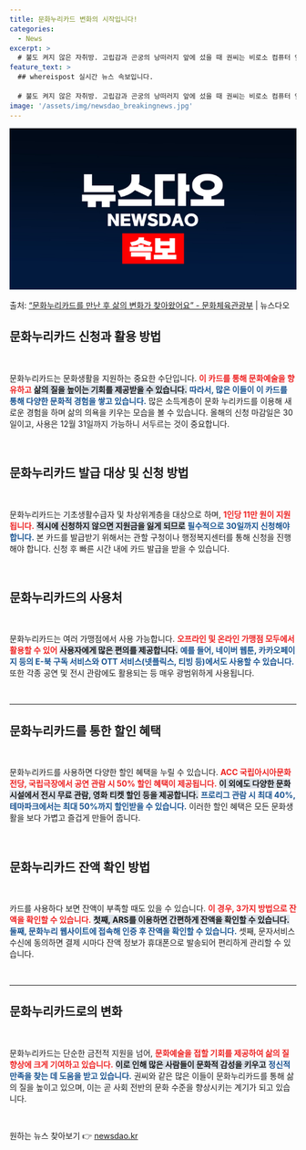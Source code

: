 ```yaml
---
title: 문화누리카드 변화의 시작입니다!
categories:
  - News
excerpt: >
  # 불도 켜지 않은 자취방. 고립감과 곤궁의 낭떠러지 앞에 섰을 때 권씨는 비로소 컴퓨터 앞에 앉았다. 자신…
feature_text: >
  ## whereispost 실시간 뉴스 속보입니다.

  # 불도 켜지 않은 자취방. 고립감과 곤궁의 낭떠러지 앞에 섰을 때 권씨는 비로소 컴퓨터 앞에 앉았다. 자신…
image: '/assets/img/newsdao_breakingnews.jpg'
---
```


![뉴스다오 속보](/assets/img/newsdao_breakingnews.jpg)

<p>출처: <a href="https://newsdao.kr/2641" rel="dofollow">“문화누리카드를 만난 후 삶의 변화가 찾아왔어요” - 문화체육관광부</a> | 뉴스다오</p>

<h2 data-ke-size="size26">문화누리카드 신청과 활용 방법</h2>

<p data-ke-size="size16">&nbsp;</p>

문화누리카드는 문화생활을 지원하는 중요한 수단입니다. <b><span style="color: #ee2323;">이 카드를 통해 문화예술을 향유하고</span></b> <b><span style="background-color: #21538527;">삶의 질을 높이는 기회를 제공받을 수 있습니다.</span></b> <b><span style="color: #1a5490;">따라서, 많은 이들이 이 카드를 통해 다양한 문화적 경험을 쌓고 있습니다.</span></b> 많은 소득계층이 문화 누리카드를 이용해 새로운 경험을 하며 삶의 의욕을 키우는 모습을 볼 수 있습니다. 올해의 신청 마감일은 30일이고, 사용은 12월 31일까지 가능하니 서두르는 것이 중요합니다.

<p data-ke-size="size16">&nbsp;</p>

<h2 data-ke-size="size26">문화누리카드 발급 대상 및 신청 방법</h2>

<p data-ke-size="size16">&nbsp;</p>

문화누리카드는 기초생활수급자 및 차상위계층을 대상으로 하며, <b><span style="color: #ee2323;">1인당 11만 원이 지원됩니다.</span></b> <b><span style="background-color: #21538527;">적시에 신청하지 않으면 지원금을 잃게 되므로</span></b> <b><span style="color: #1a5490;">필수적으로 30일까지 신청해야 합니다.</span></b> 본 카드를 발급받기 위해서는 관할 구청이나 행정복지센터를 통해 신청을 진행해야 합니다. 신청 후 빠른 시간 내에 카드 발급을 받을 수 있습니다.

<p data-ke-size="size16">&nbsp;</p>

<h2 data-ke-size="size26">문화누리카드의 사용처</h2>

<p data-ke-size="size16">&nbsp;</p>

문화누리카드는 여러 가맹점에서 사용 가능합니다. <b><span style="color: #ee2323;">오프라인 및 온라인 가맹점 모두에서 활용할 수 있어</span></b> <b><span style="background-color: #21538527;">사용자에게 많은 편의를 제공합니다.</span></b> <b><span style="color: #1a5490;">예를 들어, 네이버 웹툰, 카카오페이지 등의 E-북 구독 서비스와</span></b> <b><span style="color: #1a5490;">OTT 서비스(넷플릭스, 티빙 등)에서도 사용할 수 있습니다.</span></b> 또한 각종 공연 및 전시 관람에도 활용되는 등 매우 광범위하게 사용됩니다. 

<p data-ke-size="size16">&nbsp;</p>

<hr>

<h2 data-ke-size="size26">문화누리카드를 통한 할인 혜택</h2>

<p data-ke-size="size16">&nbsp;</p>

문화누리카드를 사용하면 다양한 할인 혜택을 누릴 수 있습니다. <b><span style="color: #ee2323;">ACC 국립아시아문화전당, 국립극장에서 공연 관람 시 50% 할인 혜택이 제공됩니다.</span></b> <b><span style="background-color: #21538527;">이 외에도 다양한 문화시설에서 전시 무료 관람, 영화 티켓 할인 등을 제공합니다.</span></b> <b><span style="color: #1a5490;">프로리그 관람 시 최대 40%, 테마파크에서는 최대 50%까지 할인받을 수 있습니다.</span></b> 이러한 할인 혜택은 모든 문화생활을 보다 가볍고 즐겁게 만들어 줍니다. 

<p data-ke-size="size16">&nbsp;</p>

<h2 data-ke-size="size26">문화누리카드 잔액 확인 방법</h2>

<p data-ke-size="size16">&nbsp;</p>

카드를 사용하다 보면 잔액이 부족할 때도 있을 수 있습니다. <b><span style="color: #ee2323;">이 경우, 3가지 방법으로 잔액을 확인할 수 있습니다.</span></b> <b><span style="background-color: #21538527;">첫째, ARS를 이용하면 간편하게 잔액을 확인할 수 있습니다.</span></b> <b><span style="color: #1a5490;">둘째, 문화누리 웹사이트에 접속해 인증 후 잔액을 확인할 수 있습니다.</span></b> 셋째, 문자서비스 수신에 동의하면 결제 시마다 잔액 정보가 휴대폰으로 발송되어 편리하게 관리할 수 있습니다. 

<p data-ke-size="size16">&nbsp;</p>

<hr>

<h2 data-ke-size="size26">문화누리카드로의 변화</h2>

<p data-ke-size="size16">&nbsp;</p>

문화누리카드는 단순한 금전적 지원을 넘어, <b><span style="color: #ee2323;">문화예술을 접할 기회를 제공하여 삶의 질 향상에 크게 기여하고 있습니다.</span></b> <b><span style="background-color: #21538527;">이로 인해 많은 사람들이 문화적 감성을 키우고</span></b> <b><span style="color: #1a5490;">정신적 만족을 찾는 데 도움을 받고 있습니다.</span></b> 권씨와 같은 많은 이들이 문화누리카드를 통해 삶의 질을 높이고 있으며, 이는 곧 사회 전반의 문화 수준을 향상시키는 계기가 되고 있습니다. 

<p data-ke-size="size16">&nbsp;</p> 

원하는 뉴스 찾아보기 👉 <a href="https://newsdao.kr" rel="dofollow">newsdao.kr</a>


